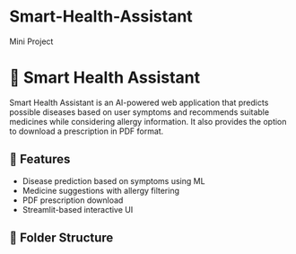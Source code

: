 # Smart-Health-Assistant
Mini Project
# 🤖 Smart Health Assistant

Smart Health Assistant is an AI-powered web application that predicts possible diseases based on user symptoms and recommends suitable medicines while considering allergy information. It also provides the option to download a prescription in PDF format.

## 🚀 Features

- Disease prediction based on symptoms using ML
- Medicine suggestions with allergy filtering
- PDF prescription download
- Streamlit-based interactive UI

## 📁 Folder Structure

